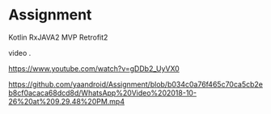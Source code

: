 # Assignment
Kotlin RxJAVA2 MVP Retrofit2

video .

https://www.youtube.com/watch?v=gDDb2_UyVX0





https://github.com/yaandroid/Assignment/blob/b034c0a76f465c70ca5cb2eb8cf0acaca68dcd8d/WhatsApp%20Video%202018-10-26%20at%209.29.48%20PM.mp4
